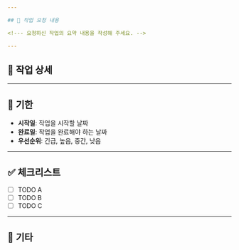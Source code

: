 ```yaml
---

## 📄 작업 요청 내용

<!--- 요청하신 작업의 요약 내용을 작성해 주세요. -->

---
```


## 📝 작업 상세

<!--- 작업에 대한 상세 설명을 작성해 주세요. -->

---

## 📆 기한

<!--- 작업 완료를 원하는 기한이나 우선순위를 명시해 주세요. -->

- **시작일**: 작업을 시작할 날짜
- **완료일**: 작업을 완료해야 하는 날짜
- **우선순위**: 긴급, 높음, 중간, 낮음

---

## ✅ 체크리스트

- [ ] TODO A
- [ ] TODO B
- [ ] TODO C

---

## 📍 기타

<!--- 추가적으로 필요한 정보나 특이사항이 있다면 적어주세요. -->